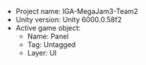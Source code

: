 <!-- UNITY CODE ASSIST INSTRUCTIONS START -->
- Project name: IGA-MegaJam3-Team2
- Unity version: Unity 6000.0.58f2
- Active game object:
  - Name: Panel
  - Tag: Untagged
  - Layer: UI
<!-- UNITY CODE ASSIST INSTRUCTIONS END -->
